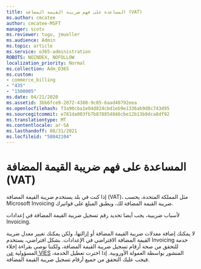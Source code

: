 ```yaml
---
title: المساعدة على فهم ضريبة القيمة المضافة (VAT)
ms.author: cmcatee
author: cmcatee-MSFT
manager: scotv
ms.reviewer: tugu, jmueller
ms.audience: Admin
ms.topic: article
ms.service: o365-administration
ROBOTS: NOINDEX, NOFOLLOW
localization_priority: Normal
ms.collection: Adm_O365
ms.custom:
- commerce_billing
- "435"
- "1500005"
ms.date: 04/21/2020
ms.assetid: 3bb6fce9-2072-4380-9c05-6aad40792eea
ms.openlocfilehash: f3a90cba1e04d824cbd1eb9e1336ab9d8c743d95
ms.sourcegitcommit: e781da003fb7b878854846cbe12b13b9dca8df92
ms.translationtype: MT
ms.contentlocale: ar-SA
ms.lasthandoff: 08/31/2021
ms.locfileid: "58842104"
---
```

# <a name="help-understanding-value-added-tax-vat"></a>المساعدة على فهم ضريبة القيمة المضافة (VAT)

إذا كنت في بلد يستخدم ضريبة القيمة المضافة (VAT)، مثل المملكة المتحدة، يحسب Microsoft Invoicing ضريبة القيمة المضافة لك، ويطبق المبلغ على فواتيرك.
  
لأسباب ضريبية، يجب أيضا تحديد رقم تسجيل ضريبة القيمة المضافة في إعدادات Invoicing.
  
لا يمكنك إضافة معدلات ضريبة القيمة المضافة أو إزالتها، ولكن يمكنك تغيير معدل ضريبة القيمة المضافة الافتراضي في الإعدادات. بشكل افتراضي، يستخدم Invoicing خدمة للتحقق من صحة أرقام تسجيل ضريبة القيمة المضافة، ولكننا نوصي بقراءة إخلاء المسؤولية [عن VIES](https://go.microsoft.com/fwlink/?LinkID=841741) المنشور بواسطة العمولة الأوروبية. إذا اخترت تعطيل الخدمة، فيجب عليك التحقق من جميع أرقام تسجيل ضريبة القيمة المضافة.
